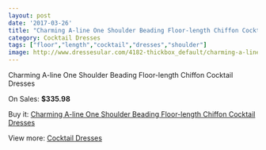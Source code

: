 ```yaml
---
layout: post
date: '2017-03-26'
title: "Charming A-line One Shoulder Beading Floor-length Chiffon Cocktail Dresses"
category: Cocktail Dresses
tags: ["floor","length","cocktail","dresses","shoulder"]
image: http://www.dressesular.com/4182-thickbox_default/charming-a-line-one-shoulder-beading-floor-length-chiffon-cocktail-dresses.jpg
---
```

Charming A-line One Shoulder Beading Floor-length Chiffon Cocktail Dresses

On Sales: **$335.98**
<a href="https://www.dressesular.com/cocktail-dresses/1885-charming-a-line-one-shoulder-beading-floor-length-chiffon-cocktail-dresses.html"><amp-img layout="responsive" width="600" height="600" src="//www.dressesular.com/4182-thickbox_default/charming-a-line-one-shoulder-beading-floor-length-chiffon-cocktail-dresses.jpg" alt="Charming A-line One Shoulder Beading Floor-length Chiffon Cocktail Dresses 0" /></a>

Buy it: [Charming A-line One Shoulder Beading Floor-length Chiffon Cocktail Dresses](https://www.dressesular.com/cocktail-dresses/1885-charming-a-line-one-shoulder-beading-floor-length-chiffon-cocktail-dresses.html "Charming A-line One Shoulder Beading Floor-length Chiffon Cocktail Dresses")

View more: [Cocktail Dresses](https://www.dressesular.com/12-cocktail-dresses "Cocktail Dresses")